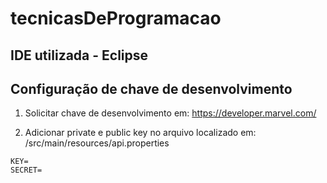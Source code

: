 # tecnicasDeProgramacao

## IDE utilizada - Eclipse

## Configuração de chave de desenvolvimento

1. Solicitar chave de desenvolvimento em:
https://developer.marvel.com/

2. Adicionar private e public key no arquivo localizado em:
/src/main/resources/api.properties
```
KEY=
SECRET=
```
